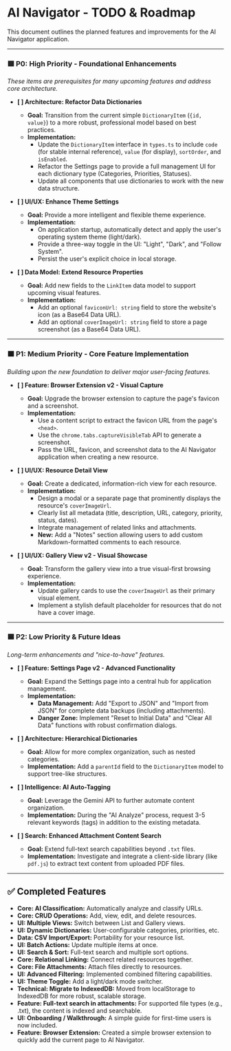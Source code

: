 # AI Navigator - TODO & Roadmap

This document outlines the planned features and improvements for the AI Navigator application.

---

### 🟥 P0: High Priority - Foundational Enhancements

*These items are prerequisites for many upcoming features and address core architecture.*

-   **[ ] Architecture: Refactor Data Dictionaries**
    -   **Goal:** Transition from the current simple `DictionaryItem` (`{id, value}`) to a more robust, professional model based on best practices.
    -   **Implementation:**
        -   Update the `DictionaryItem` interface in `types.ts` to include `code` (for stable internal reference), `value` (for display), `sortOrder`, and `isEnabled`.
        -   Refactor the Settings page to provide a full management UI for each dictionary type (Categories, Priorities, Statuses).
        -   Update all components that use dictionaries to work with the new data structure.

-   **[ ] UI/UX: Enhance Theme Settings**
    -   **Goal:** Provide a more intelligent and flexible theme experience.
    -   **Implementation:**
        -   On application startup, automatically detect and apply the user's operating system theme (light/dark).
        -   Provide a three-way toggle in the UI: "Light", "Dark", and "Follow System".
        -   Persist the user's explicit choice in local storage.

-   **[ ] Data Model: Extend Resource Properties**
    -   **Goal:** Add new fields to the `LinkItem` data model to support upcoming visual features.
    -   **Implementation:**
        -   Add an optional `faviconUrl: string` field to store the website's icon (as a Base64 Data URL).
        -   Add an optional `coverImageUrl: string` field to store a page screenshot (as a Base64 Data URL).

---

### 🟧 P1: Medium Priority - Core Feature Implementation

*Building upon the new foundation to deliver major user-facing features.*

-   **[ ] Feature: Browser Extension v2 - Visual Capture**
    -   **Goal:** Upgrade the browser extension to capture the page's favicon and a screenshot.
    -   **Implementation:**
        -   Use a content script to extract the favicon URL from the page's `<head>`.
        -   Use the `chrome.tabs.captureVisibleTab` API to generate a screenshot.
        -   Pass the URL, favicon, and screenshot data to the AI Navigator application when creating a new resource.

-   **[ ] UI/UX: Resource Detail View**
    -   **Goal:** Create a dedicated, information-rich view for each resource.
    -   **Implementation:**
        -   Design a modal or a separate page that prominently displays the resource's `coverImageUrl`.
        -   Clearly list all metadata (title, description, URL, category, priority, status, dates).
        -   Integrate management of related links and attachments.
        -   **New:** Add a "Notes" section allowing users to add custom Markdown-formatted comments to each resource.

-   **[ ] UI/UX: Gallery View v2 - Visual Showcase**
    -   **Goal:** Transform the gallery view into a true visual-first browsing experience.
    -   **Implementation:**
        -   Update gallery cards to use the `coverImageUrl` as their primary visual element.
        -   Implement a stylish default placeholder for resources that do not have a cover image.

---

### 🟦 P2: Low Priority & Future Ideas

*Long-term enhancements and "nice-to-have" features.*

-   **[ ] Feature: Settings Page v2 - Advanced Functionality**
    -   **Goal:** Expand the Settings page into a central hub for application management.
    -   **Implementation:**
        -   **Data Management:** Add "Export to JSON" and "Import from JSON" for complete data backups (including attachments).
        -   **Danger Zone:** Implement "Reset to Initial Data" and "Clear All Data" functions with robust confirmation dialogs.

-   **[ ] Architecture: Hierarchical Dictionaries**
    -   **Goal:** Allow for more complex organization, such as nested categories.
    -   **Implementation:** Add a `parentId` field to the `DictionaryItem` model to support tree-like structures.

-   **[ ] Intelligence: AI Auto-Tagging**
    -   **Goal:** Leverage the Gemini API to further automate content organization.
    -   **Implementation:** During the "AI Analyze" process, request 3-5 relevant keywords (tags) in addition to the existing metadata.

-   **[ ] Search: Enhanced Attachment Content Search**
    -   **Goal:** Extend full-text search capabilities beyond `.txt` files.
    -   **Implementation:** Investigate and integrate a client-side library (like `pdf.js`) to extract text content from uploaded PDF files.

---

## ✅ Completed Features

-   **Core: AI Classification:** Automatically analyze and classify URLs.
-   **Core: CRUD Operations:** Add, view, edit, and delete resources.
-   **UI: Multiple Views:** Switch between List and Gallery views.
-   **UI: Dynamic Dictionaries:** User-configurable categories, priorities, etc.
-   **Data: CSV Import/Export:** Portability for your resource list.
-   **UI: Batch Actions:** Update multiple items at once.
-   **UI: Search & Sort:** Full-text search and multiple sort options.
-   **Core: Relational Linking:** Connect related resources together.
-   **Core: File Attachments:** Attach files directly to resources.
-   **UI: Advanced Filtering:** Implemented combined filtering capabilities.
-   **UI: Theme Toggle:** Add a light/dark mode switcher.
-   **Technical: Migrate to IndexedDB:** Moved from localStorage to IndexedDB for more robust, scalable storage.
-   **Feature: Full-text search in attachments:** For supported file types (e.g., .txt), the content is indexed and searchable.
-   **UI: Onboarding / Walkthrough:** A simple guide for first-time users is now included.
-   **Feature: Browser Extension:** Created a simple browser extension to quickly add the current page to AI Navigator.
